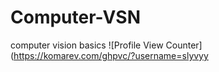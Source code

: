 # Computer-VSN
computer vision basics
![Profile View Counter](https://komarev.com/ghpvc/?username=slyvyy
